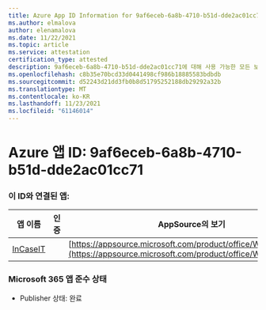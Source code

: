 ```yaml
---
title: Azure App ID Information for 9af6eceb-6a8b-4710-b51d-dde2ac01cc71
ms.author: elmalova
author: elenamalova
ms.date: 11/22/2021
ms.topic: article
ms.service: attestation
certification_type: attested
description: 9af6eceb-6a8b-4710-b51d-dde2ac01cc71에 대해 사용 가능한 모든 보안 및 규정 준수 정보입니다.
ms.openlocfilehash: c8b35e70bcd33d0441498cf986b18885583bdbdb
ms.sourcegitcommit: d52243d21dd3fb0b8d51795252188db29292a32b
ms.translationtype: MT
ms.contentlocale: ko-KR
ms.lasthandoff: 11/23/2021
ms.locfileid: "61146014"
---
```

# <a name="azure-app-id-9af6eceb-6a8b-4710-b51d-dde2ac01cc71"></a>Azure 앱 ID: 9af6eceb-6a8b-4710-b51d-dde2ac01cc71


### <a name="apps-associated-with-this-id"></a>이 ID와 연결된 앱:
| **앱 이름** | **인증** | **AppSource의 보기** |
|--------------|---------------|-----------------------|
| [InCaseIT](https://docs.microsoft.com/microsoft-365-app-certification/forward/WA200003265) |  | [https://appsource.microsoft.com/product/office/WA200003265](https://appsource.microsoft.com/product/office/WA200003265) |

### <a name="microsoft-365-app-compliance-status"></a>Microsoft 365 앱 준수 상태
- Publisher 상태: 완료
